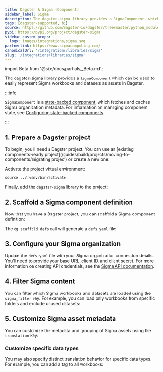```yaml
---
title: Dagster & Sigma (Component)
sidebar_label: Sigma
description: The dagster-sigma library provides a SigmaComponent, which can be used to represent Sigma assets as assets in Dagster.
tags: [dagster-supported, bi]
source: https://github.com/dagster-io/dagster/tree/master/python_modules/libraries/dagster-sigma
pypi: https://pypi.org/project/dagster-sigma
sidebar_custom_props:
  logo: images/integrations/sigma.svg
partnerlink: https://www.sigmacomputing.com/
canonicalUrl: '/integrations/libraries/sigma'
slug: '/integrations/libraries/sigma'
---
```


import Beta from '@site/docs/partials/\_Beta.md';

<Beta />

The [dagster-sigma](/integrations/libraries/sigma) library provides a `SigmaComponent` which can be used to easily represent Sigma workbooks and datasets as assets in Dagster.

:::info

`SigmaComponent` is a [state-backed component](/guides/build/components/state-backed-components), which fetches and caches Sigma organization metadata. For information on managing component state, see [Configuring state-backed components](/guides/build/components/state-backed-components/configuring-state-backed-components).

:::

## 1. Prepare a Dagster project

To begin, you'll need a Dagster project. You can use an [existing components-ready project](/guides/build/projects/moving-to-components/migrating project) or create a new one:

<CliInvocationExample path="docs_snippets/docs_snippets/guides/components/integrations/sigma-component/1-scaffold-project.txt" />

Activate the project virtual environment:

```
source ../.venv/bin/activate
```

Finally, add the `dagster-sigma` library to the project:

<CliInvocationExample path="docs_snippets/docs_snippets/guides/components/integrations/sigma-component/2-add-sigma.txt" />

## 2. Scaffold a Sigma component definition

Now that you have a Dagster project, you can scaffold a Sigma component definition:

<CliInvocationExample path="docs_snippets/docs_snippets/guides/components/integrations/sigma-component/3-scaffold-sigma-component.txt" />

The `dg scaffold defs` call will generate a `defs.yaml` file:

<CliInvocationExample path="docs_snippets/docs_snippets/guides/components/integrations/sigma-component/4-tree.txt" />

## 3. Configure your Sigma organization

Update the `defs.yaml` file with your Sigma organization connection details. You'll need to provide your base URL, client ID, and client secret. For more information on creating API credentials, see the [Sigma API documentation](https://help.sigmacomputing.com/reference/get-started-sigma-api).

<CodeExample
  path="docs_snippets/docs_snippets/guides/components/integrations/sigma-component/6-populated-component.yaml"
  title="my_project/defs/sigma_ingest/defs.yaml"
  language="yaml"
/>

<WideContent maxSize={1100}>
  <CliInvocationExample path="docs_snippets/docs_snippets/guides/components/integrations/sigma-component/7-list-defs.txt" />
</WideContent>

## 4. Filter Sigma content

You can filter which Sigma workbooks and datasets are loaded using the `sigma_filter` key. For example, you can load only workbooks from specific folders and exclude unused datasets:

<CodeExample
  path="docs_snippets/docs_snippets/guides/components/integrations/sigma-component/8-customized-component.yaml"
  title="my_project/defs/sigma_ingest/defs.yaml"
  language="yaml"
/>

## 5. Customize Sigma asset metadata

You can customize the metadata and grouping of Sigma assets using the `translation` key:

<CodeExample
  path="docs_snippets/docs_snippets/guides/components/integrations/sigma-component/9-customized-component.yaml"
  title="my_project/defs/sigma_ingest/defs.yaml"
  language="yaml"
/>

<WideContent maxSize={1100}>
  <CliInvocationExample path="docs_snippets/docs_snippets/guides/components/integrations/sigma-component/10-list-defs.txt" />
</WideContent>

### Customize specific data types

You may also specify distinct translation behavior for specific data types. For example, you can add a tag to all workbooks:

<CodeExample
  path="docs_snippets/docs_snippets/guides/components/integrations/sigma-component/11-customized-workbook-translation.yaml"
  title="my_project/defs/sigma_ingest/defs.yaml"
  language="yaml"
/>

<WideContent maxSize={1100}>
  <CliInvocationExample path="docs_snippets/docs_snippets/guides/components/integrations/sigma-component/12-list-defs.txt" />
</WideContent>
